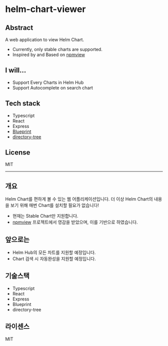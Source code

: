 # helm-chart-viewer


## Abstract
A web application to view Helm Chart.
- Currently, only stable charts are supported.
- Inspired by and Based on [npmview](https://github.com/pd4d10/npmview)

## I will...
- Support Every Charts in Helm Hub
- Support Autocomplete on search chart

## Tech stack
- Typescript
- React
- Express
- [Blueprint](https://blueprintjs.com/)
- [directory-tree](https://github.com/mihneadb/node-directory-tree)

## License
MIT

---
## 개요
Helm Chart를 편하게 볼 수 있는 웹 어플리케이션입니다. 더 이상 Helm Chart의 내용을 보기 위해 매번 Chart를 설치할 필요가 없습니다!
- 현재는 Stable Chart만 지원합니다. 
- [npmview](https://github.com/pd4d10/npmview) 프로젝트에서 영감을 받았으며, 이를 기반으로 하였습니다.

## 앞으로는
- Helm Hub의 모든 차트를 지원할 예정입니다.
- Chart 검색 시 자동완성을 지원할 예정입니다.

## 기술스택
- Typescript
- React
- Express
- Blueprint
- directory-tree

## 라이센스
MIT
